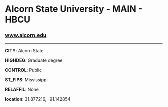 # Alcorn State University - MAIN - HBCU
### www.alcorn.edu
---
**CITY**: Alcorn State

**HIGHDEG**: Graduate degree

**CONTROL**: Public

**ST_FIPS**: Mississippi

**RELAFFIL**: None

**location**: 31.877216, -91.142854